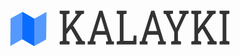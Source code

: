 <div align="center">
  
<svg xmlns="http://www.w3.org/2000/svg" xmlns:xlink="http://www.w3.org/1999/xlink" viewBox="0 0 500 500" xmlns:v="https://vecta.io/nano"><g transform="matrix(.356926 .002493 -.002844 .407143 -70.525788 -3320.900074)" fill-rule="evenodd"><use xlink:href="#B" fill="#59f"/><path d="M542.836 8710.75v105.833l52.917 26.458v-105.833z" fill="#0a6cff"/><g fill="#59f"><use xlink:href="#B" x="105.833"/><use xlink:href="#B"/></g><path d="M542.836 8710.75v105.833l52.917 26.458v-105.833z" fill="#0a6cff"/><use xlink:href="#B" x="105.833" fill="#59f"/></g><path d="M191.986 230.613l-24.216 32.35-3.144-4.449 20.635-28.115.109-.188-3.254-.509v-4.664h13.953v4.664l-4.083.911zm-18.932 47.788h-15.613v-4.61l4.869-1.045v-42.026l-4.869-1.018v-4.664h15.613v4.664l-4.869 1.018v42.026l4.869 1.045v4.61zm24.565 0h-14.499v-4.61l3.581-.509-.044-.054-12.031-20.477 3.297-5.682 15.7 25.81 3.996.911v4.61zm16.746 0h-12.446v-4.61l3.21-.563 15.198-48.19h5.044l14.936 48.19 3.188.563v4.61h-12.468v-4.61l3.275-.697-2.86-9.836h-17.403l-2.97 9.836 3.297.697v4.61zm7.992-42.883l-6.507 21.71h13.8l-6.398-21.71-.349-1.206h-.175l-.371 1.206zm56.961 42.883h-31.312v-4.61l4.869-1.045v-42.026l-4.869-1.018v-4.664h4.869 5.874 4.869v4.664l-4.869 1.018v42.16h15.372l.677-8.443h4.52v13.964zm17.49 0h-12.446v-4.61l3.21-.563 15.198-48.19h5.044l14.936 48.19 3.188.563v4.61h-12.468v-4.61l3.275-.697-2.86-9.836h-17.403l-2.97 9.836 3.297.697v4.61zm7.992-42.883l-6.507 21.71h13.8l-6.398-21.71-.349-1.206h-.175l-.371 1.206zm45.191 42.883h-15.569v-4.61l4.848-1.045V258.97l-13.363-28.571-3.581-.697v-4.664h14.979v4.664l-4.957.697 9.236 20.959.611 1.421.044-.054.59-1.367 9.673-20.959-5.131-.697v-4.664h14.695v4.664l-3.799.697-13.145 28.035v14.312l4.869 1.045v4.61zm50.969-47.788l-24.216 32.35-3.144-4.449 20.635-28.115.109-.188-3.254-.509v-4.664h13.953v4.664l-4.083.911zm-18.932 47.788h-15.613v-4.61l4.869-1.045v-42.026l-4.869-1.018v-4.664h15.613v4.664l-4.869 1.018v42.026l4.869 1.045v4.61zm24.565 0h-14.499v-4.61l3.581-.509-.044-.054-12.031-20.477 3.297-5.682 15.7 25.81 3.996.911v4.61zm20.239 0H411.22v-4.61l4.869-1.045v-42.026l-4.869-1.018v-4.664h15.613v4.664l-4.869 1.018v42.026l4.869 1.045v4.61z" fill="#333"/><defs ><path id="B" d="M489.92 8737.208l52.917-26.458v105.833l-52.917 26.458z"/></defs></svg>
  
</div>
